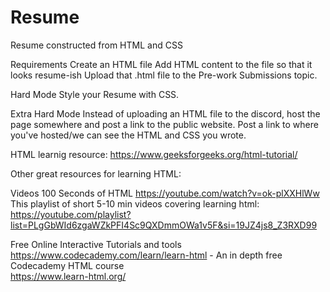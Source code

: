 # Resume
Resume constructed from HTML and CSS

Requirements
Create an HTML file
Add HTML content to the file so that it looks resume-ish
Upload that .html file to the ⁠Pre-work Submissions topic.

Hard Mode
Style your Resume with CSS.


Extra Hard Mode
Instead of uploading an HTML file to the discord, host the page somewhere and post a link to the public website.
Post a link to where you've hosted/we can see the HTML and CSS you wrote.

HTML learnig resource: https://www.geeksforgeeks.org/html-tutorial/

Other great resources for learning HTML:

Videos
100 Seconds of HTML https://youtube.com/watch?v=ok-plXXHlWw
This playlist of short 5-10 min videos covering learning html: https://youtube.com/playlist?list=PLgGbWId6zgaWZkPFI4Sc9QXDmmOWa1v5F&si=19JZ4js8_Z3RXD99

Free Online Interactive Tutorials and tools
https://www.codecademy.com/learn/learn-html - An in depth free Codecademy HTML course  
https://www.learn-html.org/ 
 


